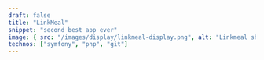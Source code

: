 ```yaml
---
draft: false
title: "LinkMeal"
snippet: "second best app ever"
image: { src: "/images/display/linkmeal-display.png", alt: "Linkmeal showcase" }
technos: ["symfony", "php", "git"]
---
```

